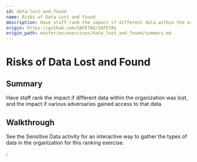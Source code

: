 ```yaml
---
id: data-lost-and-found
name: Risks of Data Lost and Found
description: Have staff rank the impact if different data within the organization was lost, and the impact if various adversaries...
origin: https://github.com/SAFETAG/SAFETAG
origin_path: master/en/exercises/data_lost_and_found/summary.md
---
```

# Risks of Data Lost and Found

## Summary

Have staff rank the impact if different data within the organization was lost, and the impact if various adversaries gained access to that data.




## Walkthrough

See the Sensitive Data activity for an interactive way to gather the types of data in the organization for this ranking exercise.




:[](../references/footnotes.md)
